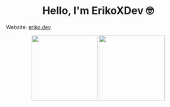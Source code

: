 <h1 align="center">Hello, I'm ErikoXDev 🤓</h1>

Website: [eriko.dev](https://eriko.dev/)

<div align="center">
<img height="180em" src="https://github-readme-stats.vercel.app/api?username=ErikoXDev&show_icons=true&theme=onedark" /> <img height="180em" src="https://github-readme-stats.vercel.app/api/top-langs?username=ErikoXDev&show_icons=true&layout=compact&theme=onedark"/>
</div>

